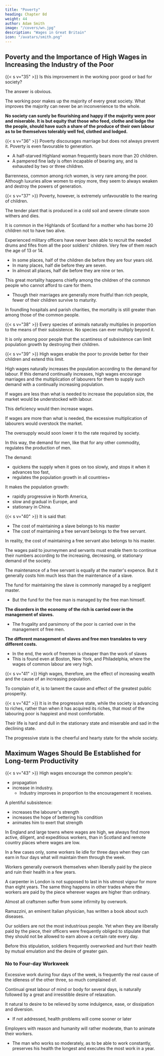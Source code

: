 ```yaml
---
title: "Poverty"
heading: Chapter 8d
weight: 44
author: Adam Smith
image: "/covers/wn.jpg"
description: "Wages in Great Britain"
icon: "/avatars/smith.png"
---
```




## Poverty and the Importance of High Wages in Increasing the Industry of the Poor

{{< s v="35" >}} Is this improvement in the working poor good or bad for society?

The answer is obvious. 

The working poor makes up the majority of every great society. What improves the majority can never be an inconvenience to the whole.

**No society can surely be flourishing and happy if the majority were poor and miserable. It is but equity that those who feed, clothe and lodge the the people, should have such a share of the produce of their own labour as to be themselves tolerably well fed, clothed and lodged.**

{{< s v="36" >}} Poverty discourages marriage but does not always prevent it. Poverty is even favourable to generation.

- A half-starved Highland woman frequently bears more than 20 children.
- A pampered fine lady is often incapable of bearing any, and is exhausted by two or three children.

Barrenness, common among rich women, is very rare among the poor. Although luxuries allow women to enjoy more, they seem to always weaken and destroy the powers of generation.


{{< s v="37" >}} Poverty, however, is extremely unfavourable to the rearing of children.

The tender plant that is produced in a cold soil and severe climate soon withers and dies.

It is common in the Highlands of Scotland for a mother who has borne 20 children not to have two alive.

Experienced military officers have never been able to recruit the needed drums and fifes from all the poor soldiers' children. Very few of them reach the age of 13 or 14.

- In some places, half of the children die before they are four years old.
- In many places, half die before they are seven.
- In almost all places, half die before they are nine or ten.

This great mortality happens chiefly among the children of the common people who cannot afford to care for them.
- Though their marriages are generally more fruitful than rich people, fewer of their children survive to maturity.

In foundling hospitals and parish charities, the mortality is still greater than among those of the common people.


{{< s v="38" >}} Every species of animals naturally multiplies in proportion to the means of their subsistence. No species can ever multiply beyond it.

It is only among poor people that the scantiness of subsistence can limit population growth by destroying their children.


{{< s v="39" >}} High wages enable the poor to provide better for their children and extend this limit.

High wages naturally increases the population according to the demand for labour. If this demand continually increases, high wages encourage marriages and the multiplication of labourers for them to supply such demand with a continually increasing population.

If wages are less than what is needed to increase the population size, the market would be understocked with labour.

This deficiency would then increase wages.

If wages are more than what is needed, the excessive multiplication of labourers would overstock the market.

The oversupply would soon lower it to the rate required by society.

In this way, the demand for men, like that for any other commodity, regulates the production of men.

The demand:
- quickens the supply when it goes on too slowly, and stops it when it advances too fast,
- regulates the population growth in all countries= 

It makes the population growth:
- rapidly progressive in North America,
- slow and gradual in Europe, and
- stationary in China.

{{< s v="40" >}} It is said that:
- The cost of maintaining a slave belongs to his master
- The cost of maintaining a free servant belongs to the free servant.

In reality, the cost of maintaining a free servant also belongs to his master.

The wages paid to journeymen and servants must enable them to continue their numbers according to the increasing, decreasing, or stationary demand of the society.

The maintenance of a free servant is equally at the master's expence. But it generally costs him much less than the maintenance of a slave.

The fund for maintaining the slave is commonly managed by a negligent master.
- But the fund for the free man is managed by the free man himself.

**The disorders in the economy of the rich is carried over in the management of slaves.**
- The frugality and parsimony of the poor is carried over in the management of free men.

**The different management of slaves and free men translates to very different costs.**
- In the end, the work of freemen is cheaper than the work of slaves
- This is found even at Boston, New York, and Philadelphia, where the wages of common labour are very high.


{{< s v="41" >}} High wages, therefore, are the effect of increasing wealth and the cause of an increasing population.

To complain of it, is to lament the cause and effect of the greatest public prosperity.


{{< s v="42" >}} It is in the progressive state, while the society is advancing to riches, rather than when it has acquired its riches, that most of the labouring poor is happiest and most comfortable.

Their life is hard and dull in the stationary state and miserable and sad in the declining state.

The progressive state is the cheerful and hearty state for the whole society.


## Maximum Wages Should Be Established for Long-term Productivity

{{< s v="43" >}} <!-- The liberal reward of labour --> High wages encourage the common people's:
- propagation
- increase in industry.
  - Industry improves in proportion to the encouragement it receives.

A plentiful subsistence: 
- increases the labourer's strength 
- increases the hope of bettering his condition <!-- and ending his days in ease and plenty -->
- animates him to exert that strength <!-- to the utmost -->

In England and large towns where wages are high, we always find more active, diligent, and expeditious workers, than in Scotland and remote country places where wages are low.

In a few cases only, some workers lie idle for three days when they can earn in four days what will maintain them through the week.

Workers generally overwork themselves when liberally paid by the piece and ruin their health in a few years. 

A carpenter in London is not supposed to last in his utmost vigour for more than eight years.
The same thing happens in other trades where the workers are paid by the piece wherever wages are higher than ordinary.

Almost all craftsmen suffer from some infirmity by overwork.

Ramazzini, an eminent Italian physician, has written a book about such diseases.

Our soldiers are not the most industrious people. Yet when they are liberally paid by the piece, their officers were frequently obliged to stipulate that they should not be allowed to earn above a certain rate every day.

Before this stipulation, soldiers frequently overworked and hurt their health by mutual emulation and the desire of greater gain.


### No to Four-day Workweek

Excessive work during four days of the week, is frequently the real cause of the idleness of the other three, so much complained of.

Continual great labour of mind or body for several days, is naturally followed by a great and irresistible desire of relaxation.

It natural to desire to be relieved by some indulgence, ease, or dissipation and diversion.
- If not addressed, health problems will come sooner or later

Employers with reason and humanity will rather moderate, than to animate their workers.
- The man who works so moderately, as to be able to work constantly, preserves his health the longest and executes the most work in a year.
